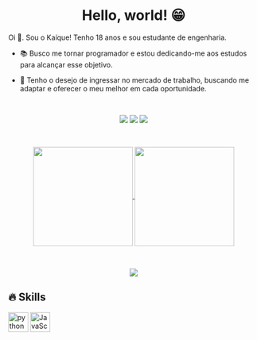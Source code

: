 <h1 align="center">Hello, world! 😁</h2>

<p>
 Oi 👋. Sou o Kaíque! Tenho 18 anos e sou estudante de engenharia.
 
   - 📚 Busco me tornar programador e estou dedicando-me aos estudos para alcançar esse objetivo. 
   
   - 🔭 Tenho o desejo de ingressar no mercado de trabalho, buscando me adaptar e oferecer o meu melhor em cada oportunidade.
</p>

<br> 

<p align="center">
  <a href="https://instagram.com/_kt.figura" target="_blank" style="text-decoration:none;">
    <img src="https://img.shields.io/badge/-Instagram-%23E4405F?style=for-the-badge&logo=instagram&logoColor=white">
  </a>
  <a href="mailto:kteixeira.dev@gmail.com" style="text-decoration:none;">
    <img src="https://img.shields.io/badge/-Gmail-%23333?style=for-the-badge&logo=gmail&logoColor=white">
  </a>
  <a href="https://www.linkedin.com/in/ka%C3%ADque-teixeira-a47269352/" target="_blank" style="text-decoration:none;">
    <img src="https://img.shields.io/badge/-LinkedIn-%230077B5?style=for-the-badge&logo=linkedin&logoColor=white">
  </a>
</p>

<br>

<p align="center">
 <a href="https://github.com/KaiqueTeixeira/github-readme-stats">
   <img height=200 align="center" src="https://github-readme-stats.vercel.app/api?username=KaiqueTeixeira&theme=tokyonight" />
 </a>
 <a href="https://github.com/KaiqueTeixeira/convoychat">
   <img height=200 align="center" src="https://github-readme-stats.vercel.app/api/top-langs?username=KaiqueTeixeira&layout=compact&langs_count=8&card_width=320&theme=tokyonight" />
 </a>
</p>

<br>

<p align="center">
  <img src="https://media.giphy.com/media/gFPxNhzEWdFCCRAqf0/giphy.gif" />
</p>

<h2 align="left">🔥 Skills</h2>

<div align="left">
  <img src="https://cdn.jsdelivr.net/gh/devicons/devicon/icons/python/python-original.svg" height="40" alt="python logo"  />
  <img src="https://cdn.jsdelivr.net/gh/devicons/devicon@latest/icons/javascript/javascript-original.svg" height="40" alt="JavaScript logo" />
          
</div>
